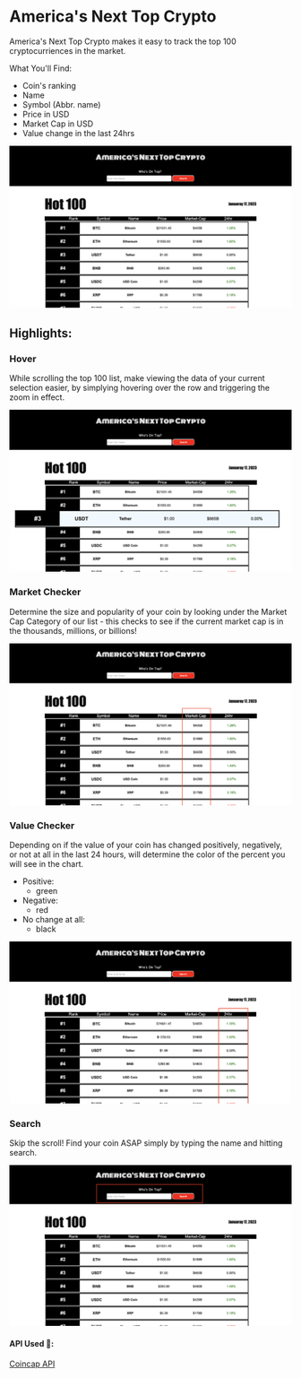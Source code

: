 # America's Next Top Crypto
America's Next Top Crypto makes it easy to track the top 100 cryptocurriences in the market.

What You'll Find:
* Coin's ranking
* Name
* Symbol (Abbr. name)
* Price in USD
* Market Cap in USD
* Value change in the last 24hrs

![this is an image](/assets/home.png)

## Highlights:
### Hover
While scrolling the top 100 list, make viewing the data of your current selection easier, by simplying hovering over the row and triggering the zoom in effect.

![this is an image](/assets/hover.png)

### Market Checker
Determine the size and popularity of your coin by looking under the Market Cap Category of our list - this checks to see if the current market cap is in the thousands, millions, or billions!

![this is an image](/assets/marketcap.png)

### Value Checker
Depending on if the value of your coin has changed positively, negatively, or not at all in the last 24 hours, will determine the color of the percent you will see in the chart.

* Positive:
    * green
* Negative:
    * red
* No change at all:
    * black

![this is an image](/assets/percentchange.png)

### Search
Skip the scroll! Find your coin ASAP simply by typing the name and hitting search.

![this is an image](/assets/search.png)

#### API Used 🔗:
[Coincap API](https://docs.coincap.io)

